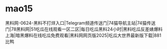 # mao15
黑料网-0624-黑料不打烊入口|Telegram频道传送门|74猫导航主站|74猫传送门|78黑料网|51吃瓜在线观看一区二区|每日吃瓜黑料24小时|黑料吃瓜反差婊爆料上海|暗黑爆料在线吃瓜免费观看|黑料网网页版2025|吃瓜大世界最新版下载|881比鸭
